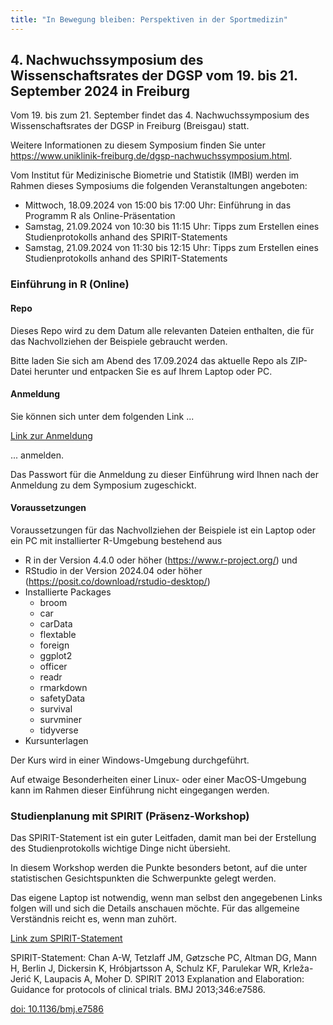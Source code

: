 ```yaml
---
title: "In Bewegung bleiben: Perspektiven in der Sportmedizin"
---
```


## 4. Nachwuchssymposium des Wissenschaftsrates der DGSP vom 19. bis 21. September 2024 in Freiburg

Vom 19. bis zum 21. September findet das 4. Nachwuchssymposium des Wissenschaftsrates der DGSP in Freiburg (Breisgau) statt.

Weitere Informationen zu diesem Symposium finden Sie unter <https://www.uniklinik-freiburg.de/dgsp-nachwuchssymposium.html>.


Vom Institut für Medizinische Biometrie und Statistik (IMBI) werden im Rahmen dieses Symposiums die folgenden Veranstaltungen angeboten:

-  Mittwoch, 18.09.2024 von 15:00 bis 17:00 Uhr: Einführung in das Programm R als Online-Präsentation
-  Samstag, 21.09.2024 von 10:30 bis 11:15 Uhr: Tipps zum Erstellen eines Studienprotokolls anhand des SPIRIT-Statements
-  Samstag, 21.09.2024 von 11:30 bis 12:15 Uhr: Tipps zum Erstellen eines Studienprotokolls anhand des SPIRIT-Statements


### Einführung in R (Online)

#### Repo

Dieses Repo wird zu dem Datum alle relevanten Dateien enthalten, die für das Nachvollziehen der Beispiele gebraucht werden.

Bitte laden Sie sich am Abend des 17.09.2024 das aktuelle Repo als ZIP-Datei herunter und entpacken Sie es auf Ihrem Laptop oder PC.

#### Anmeldung

Sie können sich unter dem folgenden Link ...

[Link zur Anmeldung](https://terminplaner6.dfn.de/b/f5fb5335832c06e692d87ade0bb80322-847426)

... anmelden.

Das Passwort für die Anmeldung zu dieser Einführung wird Ihnen nach der Anmeldung zu dem Symposium zugeschickt.


#### Voraussetzungen

Voraussetzungen für das Nachvollziehen der Beispiele ist ein Laptop oder ein PC mit installierter R-Umgebung bestehend aus

- R in der Version 4.4.0 oder höher (<https://www.r-project.org/>) und
- RStudio in der Version 2024.04 oder höher (<https://posit.co/download/rstudio-desktop/>)
- Installierte Packages
  - broom
  - car
  - carData
  - flextable
  - foreign
  - ggplot2
  - officer
  - readr
  - rmarkdown
  - safetyData
  - survival
  - survminer
  - tidyverse
- Kursunterlagen

Der Kurs wird in einer Windows-Umgebung durchgeführt.

Auf etwaige Besonderheiten einer Linux- oder einer MacOS-Umgebung kann im Rahmen dieser Einführung nicht eingegangen werden.


### Studienplanung mit SPIRIT (Präsenz-Workshop)

Das SPIRIT-Statement ist ein guter Leitfaden, damit man bei der Erstellung des Studienprotokolls wichtige Dinge nicht übersieht.

In diesem Workshop werden die Punkte besonders betont, auf die unter statistischen Gesichtspunkten die Schwerpunkte gelegt werden.

Das eigene Laptop ist notwendig, wenn man selbst den angegebenen Links folgen will und sich die Details anschauen möchte. Für das allgemeine Verständnis reicht es, wenn man zuhört.

[Link zum SPIRIT-Statement](https://spirit-statement.org/spirit-statement/)

SPIRIT-Statement: Chan A-W, Tetzlaff JM, Gøtzsche PC, Altman DG, Mann H, Berlin J, Dickersin K, Hróbjartsson A, Schulz KF, Parulekar WR, Krleža-Jerić K, Laupacis A, Moher D. SPIRIT 2013 Explanation and Elaboration: Guidance for protocols of clinical trials. BMJ 2013;346:e7586.


[doi: 10.1136/bmj.e7586](https://doi.org/10.1136/bmj.c869)
